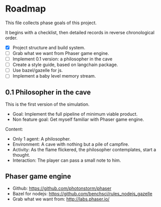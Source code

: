 # Roadmap

This file collects phase goals of this project.

It begins with a checklist, then detailed records
in reverse chronological order.

- [x] Project structure and build system.
- [ ] Grab what we want from Phaser game engine.
- [ ] Implement 0.1 version: a philosopher in the cave
- [ ] Create a style guide, based on langchain package.
- [ ] Use bazel/gazelle for js.
- [ ] Implement a baby level memory stream.

## 0.1 Philosopher in the cave

This is the first version of the simulation.

- Goal: Implement the full pipeline of minimum viable product.
- Non feature goal: Get myself familiar with Phaser game engine.

Content:

- Only 1 agent: A philosopher.
- Environment: A cave with nothing but a pile of campfire.
- Activity: As the flame flickered, the philosopher contemplates, start a thought.
- Interaction: The player can pass a small note to him.

## Phaser game engine

- Github: <https://github.com/photonstorm/phaser>
- Bazel for nodejs: <https://github.com/benchsci/rules_nodejs_gazelle>
- Grab what we want from: <http://labs.phaser.io/>
